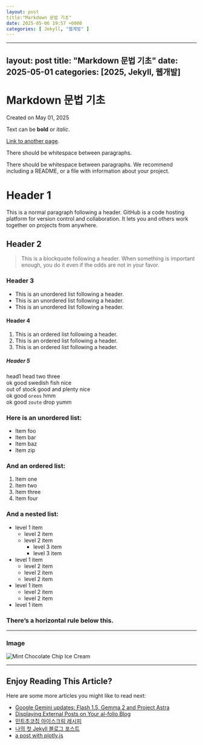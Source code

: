 ```yaml
---
layout: post
title:"Markdown 문법 기초"
date: 2025-05-06 19:57 +0900
categories: [ Jekyll, "웹계발" ]
---
```


---
layout: post
title: "Markdown 문법 기초"
date: 2025-05-01
categories: [2025, Jekyll, 웹개발]
---

# Markdown 문법 기초

Created on May 01, 2025

Text can be **bold** or _italic_.

[Link to another page](https://snu.ac.kr).

There should be whitespace between paragraphs.

There should be whitespace between paragraphs. We recommend including a README, or a file with information about your project.

# Header 1

This is a normal paragraph following a header. GitHub is a code hosting platform for version control and collaboration. It lets you and others work together on projects from anywhere.

## Header 2

> This is a blockquote following a header.
> When something is important enough, you do it even if the odds are not in your favor.

### Header 3

- This is an unordered list following a header.
- This is an unordered list following a header.
- This is an unordered list following a header.

#### Header 4

1. This is an ordered list following a header.
2. This is an ordered list following a header.
3. This is an ordered list following a header.

##### Header 5

head1 head two three  
ok good swedish fish nice  
out of stock good and plenty nice  
ok good `oreos` hmm  
ok good `zoute` drop yumm

### Here is an unordered list:

- Item foo
- Item bar
- Item baz
- Item zip

### And an ordered list:

1. Item one
2. Item two
3. Item three
4. Item four

### And a nested list:

- level 1 item 
  - level 2 item
  - level 2 item 
    - level 3 item
    - level 3 item
- level 1 item 
  - level 2 item
  - level 2 item
  - level 2 item
- level 1 item 
  - level 2 item
  - level 2 item
- level 1 item

### There’s a horizontal rule below this.

* * *

### Image

![Mint Chocolate Chip Ice Cream](https://sumin-park-teaching.github.io/assets/img/mint-chocolate-chip.jpg)

* * *

## Enjoy Reading This Article?

Here are some more articles you might like to read next:

- [Google Gemini updates: Flash 1.5, Gemma 2 and Project Astra](https://blog.google)
- [Displaying External Posts on Your al-folio Blog](https://medium.com)
- [민트초코칩 아이스크림 레시피](https://sumin-park-teaching.github.io/blog/2025/mint-choco-recipe)
- [나의 첫 Jekyll 블로그 포스트](https://sumin-park-teaching.github.io/blog/2025/first-post)
- [a post with plotly.js](https://sumin-park-teaching.github.io/blog/2025/plotly-post)